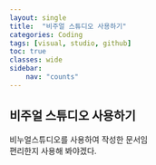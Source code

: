 ```yaml
---
layout: single
title:  "비주얼 스튜디오 사용하기"
categories: Coding
tags: [visual, studio, github]
toc: true
classes: wide
sidebar:
    nav: "counts"
---
```


## 비주얼 스튜디오 사용하기

비누얼스튜디오를 사용하여 작성한 문서임<br>
편리한지 사용해 봐야겠다.<br>


 
